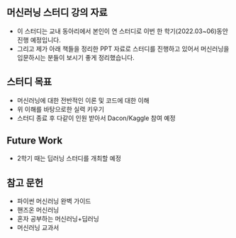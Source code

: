 ## 머신러닝 스터디 강의 자료
* 이 스터디는 교내 동아리에서 본인이 연 스터디로 이번 한 학기(2022.03~06)동안 진행 예정입니다.
* 그리고 제가 아래 책들을 정리한 PPT 자료로 스터디를 진행하고 있어서 머신러닝을 입문하시는 분들이 보시기 좋게 정리했습니다.


## 스터디 목표
* 머신러닝에 대한 전반적인 이론 및 코드에 대한 이해
* 위 이해를 바탕으로한 실력 키우기
* 스터디 종료 후 다같이 인원 받아서 Dacon/Kaggle 참여 예정


## Future Work
* 2학기 때는 딥러닝 스터디를 개최할 예정


## 참고 문헌
  - 파이썬 머신러닝 완벽 가이드
  - 핸즈온 머신러닝
  - 혼자 공부하는 머신러닝+딥러닝
  - 머신러닝 교과서
